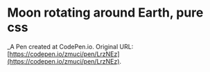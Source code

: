 # Moon rotating around Earth, pure css
 _A Pen created at CodePen.io. Original URL: [https://codepen.io/zmuci/pen/LrzNEz](https://codepen.io/zmuci/pen/LrzNEz).

 